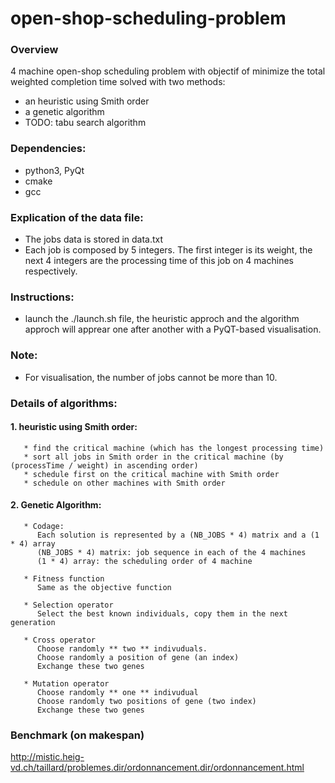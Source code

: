# open-shop-scheduling-problem

### Overview
4 machine open-shop scheduling problem with objectif of minimize the total weighted completion time solved with two methods: 
  * an heuristic using Smith order 
  * a genetic algorithm
  * TODO: tabu search algorithm


### Dependencies:
  * python3, PyQt
  * cmake
  * gcc

### Explication of the data file:
  * The jobs data is stored in data.txt
  * Each job is composed by 5 integers. The first integer is its weight, the next 4 integers are the processing time of this job on 4 machines respectively.

### Instructions:
  * launch the ./launch.sh file, the heuristic approch and the algorithm approch will apprear one after another with a PyQT-based visualisation.

### Note:
  * For visualisation, the number of jobs cannot be more than 10.
  
  
### Details of algorithms:
#### 1. heuristic using Smith order:
       * find the critical machine (which has the longest processing time)
       * sort all jobs in Smith order in the critical machine (by (processTime / weight) in ascending order)
       * schedule first on the critical machine with Smith order
       * schedule on other machines with Smith order
       
#### 2. Genetic Algorithm:
       * Codage:
          Each solution is represented by a (NB_JOBS * 4) matrix and a (1 * 4) array  
          (NB_JOBS * 4) matrix: job sequence in each of the 4 machines
          (1 * 4) array: the scheduling order of 4 machine
          
       * Fitness function   
          Same as the objective function
          
       * Selection operator
          Select the best known individuals, copy them in the next generation
          
       * Cross operator
          Choose randomly ** two ** indivuduals.
          Choose randomly a position of gene (an index)
          Exchange these two genes
          
       * Mutation operator
          Choose randomly ** one ** indivudual
          Choose randomly two positions of gene (two index)
          Exchange these two genes
          
 ### Benchmark (on makespan)
 http://mistic.heig-vd.ch/taillard/problemes.dir/ordonnancement.dir/ordonnancement.html

